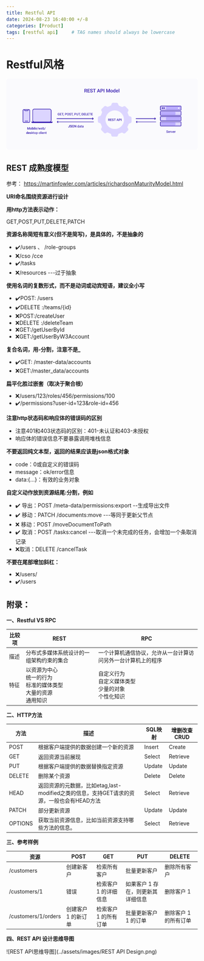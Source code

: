 ```yaml
---
title: Restful API
date: 2024-08-23 16:40:00 +/-8
categories: [Product]
tags: [restful api]     # TAG names should always be lowercase
---
```


#  Restful风格

![RESTFUL API](../assets/images/rest2.webp)

## REST 成熟度模型

参考： https://martinfowler.com/articles/richardsonMaturityModel.html

**URI命名围绕资源进行设计**

 

**用http方法表示动作：**

GET,POST,PUT,DELETE,PATCH

 

**资源名称简短有意义(但不是简写)，是具体的，不是抽象的**

- ✔️/users 、 /role-groups 
- ❌/cso  /cce 
- ✔️/tasks 
- ❌/resources ---过于抽象 

**使用名词的复数形式，而不是动词或动宾短语，建议全小写**

- ✔️POST: /users 
- ✔️DELETE :/teams/{id} 
- ❌POST:/createUser 
- ❌DELETE :/deleteTeam 
- ❌GET:/getUserById 
- ❌GET:/getUserByW3Account 

**复合名词，用-分割，注意不是_**

- ✔️GET: /master-data/accounts 
- ❌GET:/master_data/accounts 

**扁平化胜过嵌套（取决于聚合根）**

- ❌/users/123/roles/456/permissions/100 
- ✔️/permissions?user-id=123&role-id=456 

**注意http状态码和响应体的错误码的区别**

- 注意401和403状态码的区别：401-未认证和403-未授权 
- 响应体的错误信息不要暴露调用堆栈信息 

**不要返回纯文本型，返回的结果应该是json格式对象**

- code：0或自定义的错误码 
- message：ok/error信息 
- data:{...}：有效的业务对象 

**自定义动作放到资源结尾:分割，例如**

- ✔️ 导出：POST /meta-data/permissions:export  --生成导出文件 
- ✔️ 移动：PATCH /documents:move  ---等同于更新父节点 
- ❌ 移动：POST /moveDocumentToPath 
- ✔️ 取消：POST /tasks:cancel  ---取消一个未完成的任务，会增加一个条取消记录 
- ❌取消：DELETE /cancelTask 

**不要在尾部增加斜杠：**

- ❌/users/ 
- ✔️/users

## 附录：

**一、Restful VS RPC**

| 比较项 | REST                                                         | RPC                                                          |
| ------ | ------------------------------------------------------------ | ------------------------------------------------------------ |
| 描述   | 分布式多媒体系统设计的一组架构约束的集合                     | 一个计算机通信协议，允许从一台计算访问另外一台计算机上的程序 |
| 特征   | 以资源为中心<br/>统一的行为<br/>标准的媒体类型<br/>大量的资源<br/>通用知识 | 自定义行为<br/> 自定义媒体类型<br/> 少量的对象<br/>个性化知识 |

**二、HTTP方法**

| 方法    | 描述                                                         | SQL映射 | 增删改查CRUD |
| ------- | ------------------------------------------------------------ | ------- | ------------ |
| POST    | 根据客户端提供的数据创建一个新的资源                         | Insert  | Create       |
| GET     | 返回资源当前展现                                             | Select  | Retrieve     |
| PUT     | 根据客户端提供的数据替换指定资源                             | Update  | Update       |
| DELETE  | 删除某个资源                                                 | Delete  | Delete       |
| HEAD    | 返回资源的元数据，比如etag,last-modified之类的信息，支持GET请求的资源，一般也会有HEAD方法 | Select  | Retrieve     |
| PATCH   | 部分更新资源                                                 | Update  | Update       |
| OPTIONS | 获取当前资源信息，比如当前资源支持哪些方法的信息。           | Select  | Retrieve     |

**三、参考样例**

| 资源                | POST                | GET                   | PUT                               | DELETE                |
| ------------------- | ------------------- | --------------------- | --------------------------------- | --------------------- |
| /customers          | 创建新客户          | 检索所有客户          | 批量更新客户                      | 删除所有客户          |
| /customers/1        | 错误                | 检索客户 1 的详细信息 | 如果客户 1 存在，则更新其详细信息 | 删除客户 1            |
| /customers/1/orders | 创建客户 1 的新订单 | 检索客户 1 的所有订单 | 批量更新客户 1 的订单             | 删除客户 1 的所有订单 |

**四、REST API 设计思维导图**

![REST API思维导图](../assets/images/REST API Design.png)